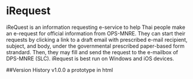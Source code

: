 # iRequest
iReQuest is an information requesting e-service to help Thai people make an e-request for official information from OPS-MNRE. They can start their requests by clicking a link to a draft email with prescribed e-mail recipient, subject, and body, under the governmental prescribed paper-based form strandard. Then, they may fill and send the request to the e-mailbox of DPS-MNRE (SLC). iRequest is best run on Windows and iOS devices.

##Version History
v1.0.0 a prototype in html
